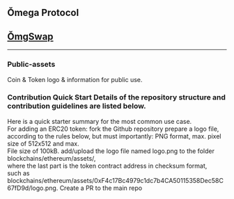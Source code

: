 ## Ǒmega Protocol 
## [ǑmgSwap](https://omgswap.in)
-------------------------------------

### Public-assets

Coin & Token logo & information for public use. <br>

### Contribution Quick Start Details of the repository structure and contribution guidelines are listed below. <br> 


Here is a quick starter summary for the most common use case. 
<br>For adding an ERC20 token: fork the Github repository prepare a logo file, 
<br>according to the rules below, but must importantly: PNG format, max. pixel size of 512x512 and max. 
<br>File size of 100kB. add/upload the logo file named logo.png to the folder blockchains/ethereum/assets/,
<br> where the last part is the token contract address in checksum format, 
<br>such as blockchains/ethereum/assets/0xF4c17Bc4979c1dc7b4CA50115358Dec58C67fD9d/logo.png. Create a PR to the main repo
